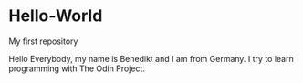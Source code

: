 # Hello-World
My first repository


Hello Everybody,
my name is Benedikt and I am from Germany. I try to learn programming with The Odin Project. 
